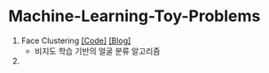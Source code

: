 # Machine-Learning-Toy-Problems

01. Face Clustering  [[Code]](https://github.com/woodongk/Machine-Learning-Toy-Problems/blob/master/01.%20Face%20Clustering/Face%20Clustering.ipynb) [[Blog]](https://velog.io/@woodong/Face-Clustering)
    - 비지도 학습 기반의 얼굴 분류 알고리즘
02. 

<!--stackedit_data:
eyJoaXN0b3J5IjpbNTYzODgwMjk0XX0=
-->